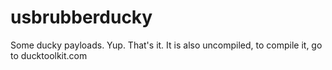 # usbrubberducky
Some ducky payloads.
Yup. That's it. 
It is also uncompiled, to compile it, go to ducktoolkit.com
